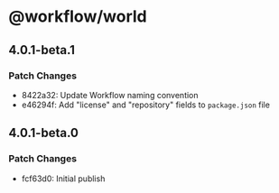 # @workflow/world

## 4.0.1-beta.1

### Patch Changes

- 8422a32: Update Workflow naming convention
- e46294f: Add "license" and "repository" fields to `package.json` file

## 4.0.1-beta.0

### Patch Changes

- fcf63d0: Initial publish
